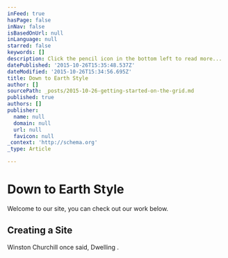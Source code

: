 ```yaml
---
inFeed: true
hasPage: false
inNav: false
isBasedOnUrl: null
inLanguage: null
starred: false
keywords: []
description: Click the pencil icon in the bottom left to read more...
datePublished: '2015-10-26T15:35:48.537Z'
dateModified: '2015-10-26T15:34:56.695Z'
title: Down to Earth Style
author: []
sourcePath: _posts/2015-10-26-getting-started-on-the-grid.md
published: true
authors: []
publisher:
  name: null
  domain: null
  url: null
  favicon: null
_context: 'http://schema.org'
_type: Article

---
```

# Down to Earth Style

Welcome to our site, you can check out our work below. 

## Creating a Site

Winston Churchill once said, Dwelling .

##